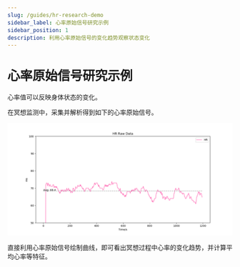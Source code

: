 ```yaml
---
slug: /guides/hr-research-demo
sidebar_label: 心率原始信号研究示例
sidebar_position: 1
description: 利用心率原始信号的变化趋势观察状态变化
---
```


# 心率原始信号研究示例

心率值可以反映身体状态的变化。

在冥想监测中，采集并解析得到如下的心率原始信号。

![心率原始信号](./image/hr-raw-signal.png)

直接利用心率原始信号绘制曲线，即可看出冥想过程中心率的变化趋势，并计算平均心率等特征。
